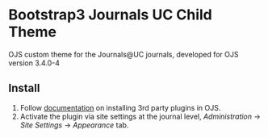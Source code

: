 # Bootstrap3 Journals UC Child Theme

OJS custom theme for the Journals@UC journals, developed for OJS version 3.4.0-4

## Install
1. Follow [documentation](https://docs.pkp.sfu.ca/learning-ojs/en/settings-website#external-plugins) on installing 3rd party plugins in OJS.
1. Activate the plugin via site settings at the journal level, *Administration* -> *Site Settings* -> *Appearance* tab.
